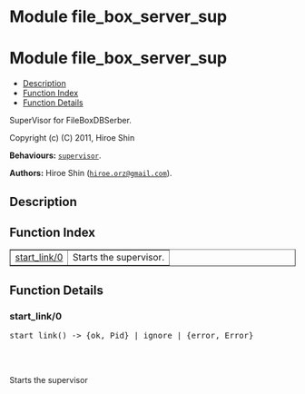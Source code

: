 Module file_box_server_sup
==========================


<h1>Module file_box_server_sup</h1>

* [Description](#description)
* [Function Index](#index)
* [Function Details](#functions)


SuperVisor for FileBoxDBSerber.



Copyright (c) (C) 2011, Hiroe Shin

__Behaviours:__ [`supervisor`](supervisor.md).

__Authors:__ Hiroe Shin ([`hiroe.orz@gmail.com`](mailto:hiroe.orz@gmail.com)).

<h2><a name="description">Description</a></h2>

  

<h2><a name="index">Function Index</a></h2>



<table width="100%" border="1" cellspacing="0" cellpadding="2" summary="function index"><tr><td valign="top"><a href="#start_link-0">start_link/0</a></td><td>
Starts the supervisor.</td></tr></table>




<h2><a name="functions">Function Details</a></h2>


<a name="start_link-0"></a>

<h3>start_link/0</h3>





<pre>start_link() -> {ok, Pid} | ignore | {error, Error}</pre>
<br></br>





Starts the supervisor
